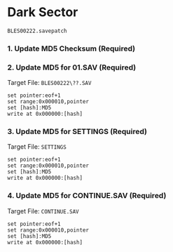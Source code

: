 # Dark Sector 

`BLES00222.savepatch`

### 1.  Update MD5 Checksum (Required)
### 2. Update MD5 for 01.SAV (Required)

Target File: `BLES00222\??.SAV`

```
set pointer:eof+1
set range:0x000010,pointer
set [hash]:MD5
write at 0x000000:[hash]
```

### 3. Update MD5 for SETTINGS (Required)

Target File: `SETTINGS`

```
set pointer:eof+1
set range:0x000010,pointer
set [hash]:MD5
write at 0x000000:[hash]
```

### 4. Update MD5 for CONTINUE.SAV (Required)

Target File: `CONTINUE.SAV`

```
set pointer:eof+1
set range:0x000010,pointer
set [hash]:MD5
write at 0x000000:[hash]
```

